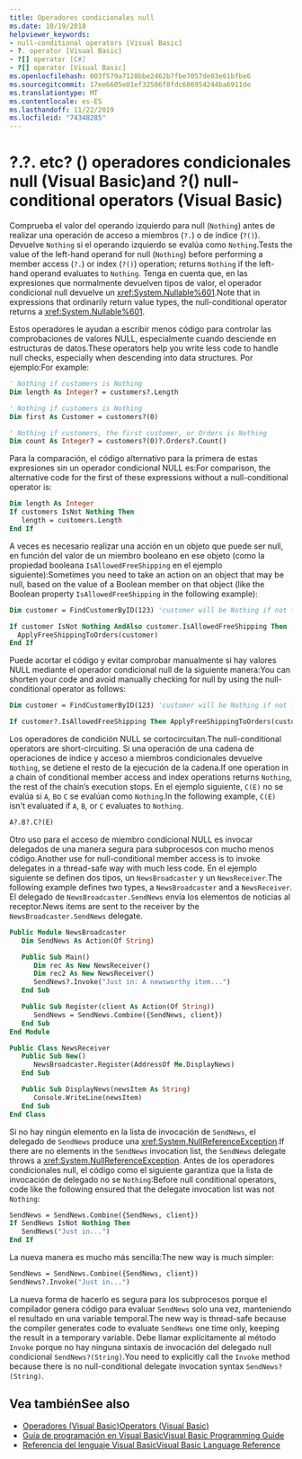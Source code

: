 ```yaml
---
title: Operadores condicionales null
ms.date: 10/19/2018
helpviewer_keywords:
- null-conditional operators [Visual Basic]
- ?. operator [Visual Basic]
- ?[] operator [C#]
- ?[] operator [Visual Basic]
ms.openlocfilehash: 003f579a7128bbe2462b7fbe7057de03e61bfbe6
ms.sourcegitcommit: 17ee6605e01ef32506f8fdc686954244ba6911de
ms.translationtype: MT
ms.contentlocale: es-ES
ms.lasthandoff: 11/22/2019
ms.locfileid: "74348285"
---
```

# <a name="-and--null-conditional-operators-visual-basic"></a><span data-ttu-id="b1674-102">?.</span><span class="sxs-lookup"><span data-stu-id="b1674-102">?.</span></span> <span data-ttu-id="b1674-103">etc? () operadores condicionales null (Visual Basic)</span><span class="sxs-lookup"><span data-stu-id="b1674-103">and ?() null-conditional operators (Visual Basic)</span></span>

<span data-ttu-id="b1674-104">Comprueba el valor del operando izquierdo para null (`Nothing`) antes de realizar una operación de acceso a miembros (`?.`) o de índice (`?()`). Devuelve `Nothing` si el operando izquierdo se evalúa como `Nothing`.</span><span class="sxs-lookup"><span data-stu-id="b1674-104">Tests the value of the left-hand operand for null (`Nothing`) before performing a member access (`?.`) or index (`?()`) operation; returns `Nothing` if the left-hand operand evaluates to `Nothing`.</span></span> <span data-ttu-id="b1674-105">Tenga en cuenta que, en las expresiones que normalmente devuelven tipos de valor, el operador condicional null devuelve un <xref:System.Nullable%601>.</span><span class="sxs-lookup"><span data-stu-id="b1674-105">Note that in expressions that ordinarily return value types, the null-conditional operator returns a <xref:System.Nullable%601>.</span></span>

<span data-ttu-id="b1674-106">Estos operadores le ayudan a escribir menos código para controlar las comprobaciones de valores NULL, especialmente cuando desciende en estructuras de datos.</span><span class="sxs-lookup"><span data-stu-id="b1674-106">These operators help you write less code to handle null checks, especially when descending into data structures.</span></span> <span data-ttu-id="b1674-107">Por ejemplo:</span><span class="sxs-lookup"><span data-stu-id="b1674-107">For example:</span></span>

```vb
' Nothing if customers is Nothing
Dim length As Integer? = customers?.Length

' Nothing if customers is Nothing
Dim first As Customer = customers?(0)

' Nothing if customers, the first customer, or Orders is Nothing
Dim count As Integer? = customers?(0)?.Orders?.Count()
```

<span data-ttu-id="b1674-108">Para la comparación, el código alternativo para la primera de estas expresiones sin un operador condicional NULL es:</span><span class="sxs-lookup"><span data-stu-id="b1674-108">For comparison, the alternative code for the first of these expressions without a null-conditional operator is:</span></span>

```vb
Dim length As Integer
If customers IsNot Nothing Then
   length = customers.Length
End If
```

<span data-ttu-id="b1674-109">A veces es necesario realizar una acción en un objeto que puede ser null, en función del valor de un miembro booleano en ese objeto (como la propiedad booleana `IsAllowedFreeShipping` en el ejemplo siguiente):</span><span class="sxs-lookup"><span data-stu-id="b1674-109">Sometimes you need to take an action on an object that may be null, based on the value of a Boolean member on that object (like the Boolean property `IsAllowedFreeShipping` in the following example):</span></span>

```vb
Dim customer = FindCustomerByID(123) 'customer will be Nothing if not found.

If customer IsNot Nothing AndAlso customer.IsAllowedFreeShipping Then
  ApplyFreeShippingToOrders(customer)
End If
```

<span data-ttu-id="b1674-110">Puede acortar el código y evitar comprobar manualmente si hay valores NULL mediante el operador condicional null de la siguiente manera:</span><span class="sxs-lookup"><span data-stu-id="b1674-110">You can shorten your code and avoid manually checking for null by using the null-conditional operator as follows:</span></span>

```vb
Dim customer = FindCustomerByID(123) 'customer will be Nothing if not found.

If customer?.IsAllowedFreeShipping Then ApplyFreeShippingToOrders(customer)
```

<span data-ttu-id="b1674-111">Los operadores de condición NULL se cortocircuitan.</span><span class="sxs-lookup"><span data-stu-id="b1674-111">The null-conditional operators are short-circuiting.</span></span>  <span data-ttu-id="b1674-112">Si una operación de una cadena de operaciones de índice y acceso a miembros condicionales devuelve `Nothing`, se detiene el resto de la ejecución de la cadena.</span><span class="sxs-lookup"><span data-stu-id="b1674-112">If one operation in a chain of conditional member access and index operations returns `Nothing`, the rest of the chain’s execution stops.</span></span>  <span data-ttu-id="b1674-113">En el ejemplo siguiente, `C(E)` no se evalúa si `A`, `B`o `C` se evalúan como `Nothing`.</span><span class="sxs-lookup"><span data-stu-id="b1674-113">In the following example, `C(E)` isn't evaluated if `A`, `B`, or `C` evaluates to `Nothing`.</span></span>

```vb
A?.B?.C?(E)
```

<span data-ttu-id="b1674-114">Otro uso para el acceso de miembro condicional NULL es invocar delegados de una manera segura para subprocesos con mucho menos código.</span><span class="sxs-lookup"><span data-stu-id="b1674-114">Another use for null-conditional member access is to invoke delegates in a thread-safe way with much less code.</span></span>  <span data-ttu-id="b1674-115">En el ejemplo siguiente se definen dos tipos, un `NewsBroadcaster` y un `NewsReceiver`.</span><span class="sxs-lookup"><span data-stu-id="b1674-115">The following example defines two types, a `NewsBroadcaster` and a `NewsReceiver`.</span></span> <span data-ttu-id="b1674-116">El delegado de `NewsBroadcaster.SendNews` envía los elementos de noticias al receptor.</span><span class="sxs-lookup"><span data-stu-id="b1674-116">News items are sent to the receiver by the `NewsBroadcaster.SendNews` delegate.</span></span>

```vb
Public Module NewsBroadcaster
   Dim SendNews As Action(Of String)

   Public Sub Main()
      Dim rec As New NewsReceiver()
      Dim rec2 As New NewsReceiver()
      SendNews?.Invoke("Just in: A newsworthy item...")
   End Sub

   Public Sub Register(client As Action(Of String))
      SendNews = SendNews.Combine({SendNews, client})
   End Sub
End Module

Public Class NewsReceiver
   Public Sub New()
      NewsBroadcaster.Register(AddressOf Me.DisplayNews)
   End Sub

   Public Sub DisplayNews(newsItem As String)
      Console.WriteLine(newsItem)
   End Sub
End Class
```

<span data-ttu-id="b1674-117">Si no hay ningún elemento en la lista de invocación de `SendNews`, el delegado de `SendNews` produce una <xref:System.NullReferenceException>.</span><span class="sxs-lookup"><span data-stu-id="b1674-117">If there are no elements in the `SendNews` invocation list, the `SendNews` delegate throws a <xref:System.NullReferenceException>.</span></span> <span data-ttu-id="b1674-118">Antes de los operadores condicionales null, el código como el siguiente garantiza que la lista de invocación de delegado no se `Nothing`:</span><span class="sxs-lookup"><span data-stu-id="b1674-118">Before null conditional operators, code like the following ensured that the delegate invocation list was not `Nothing`:</span></span>

```vb
SendNews = SendNews.Combine({SendNews, client})
If SendNews IsNot Nothing Then
   SendNews("Just in...")
End If
```

<span data-ttu-id="b1674-119">La nueva manera es mucho más sencilla:</span><span class="sxs-lookup"><span data-stu-id="b1674-119">The new way is much simpler:</span></span>

```vb
SendNews = SendNews.Combine({SendNews, client})
SendNews?.Invoke("Just in...")
```

<span data-ttu-id="b1674-120">La nueva forma de hacerlo es segura para los subprocesos porque el compilador genera código para evaluar `SendNews` solo una vez, manteniendo el resultado en una variable temporal.</span><span class="sxs-lookup"><span data-stu-id="b1674-120">The new way is thread-safe because the compiler generates code to evaluate `SendNews` one time only, keeping the result in a temporary variable.</span></span> <span data-ttu-id="b1674-121">Debe llamar explícitamente al método `Invoke` porque no hay ninguna sintaxis de invocación del delegado null condicional `SendNews?(String)`.</span><span class="sxs-lookup"><span data-stu-id="b1674-121">You need to explicitly call the `Invoke` method because there is no null-conditional delegate invocation syntax `SendNews?(String)`.</span></span>

## <a name="see-also"></a><span data-ttu-id="b1674-122">Vea también</span><span class="sxs-lookup"><span data-stu-id="b1674-122">See also</span></span>

- [<span data-ttu-id="b1674-123">Operadores (Visual Basic)</span><span class="sxs-lookup"><span data-stu-id="b1674-123">Operators (Visual Basic)</span></span>](index.md)
- [<span data-ttu-id="b1674-124">Guía de programación en Visual Basic</span><span class="sxs-lookup"><span data-stu-id="b1674-124">Visual Basic Programming Guide</span></span>](../../../visual-basic/programming-guide/index.md)
- [<span data-ttu-id="b1674-125">Referencia del lenguaje Visual Basic</span><span class="sxs-lookup"><span data-stu-id="b1674-125">Visual Basic Language Reference</span></span>](../../../visual-basic/language-reference/index.md)
